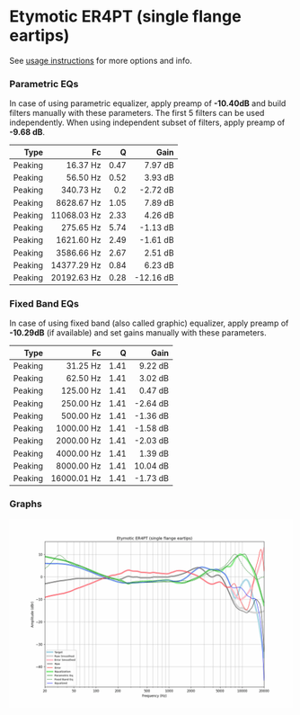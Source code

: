# Etymotic ER4PT (single flange eartips)
See [usage instructions](https://github.com/jaakkopasanen/AutoEq#usage) for more options and info.

### Parametric EQs
In case of using parametric equalizer, apply preamp of **-10.40dB** and build filters manually
with these parameters. The first 5 filters can be used independently.
When using independent subset of filters, apply preamp of **-9.68 dB**.

| Type    | Fc          |    Q | Gain      |
|--------:|------------:|-----:|----------:|
| Peaking | 16.37 Hz    | 0.47 | 7.97 dB   |
| Peaking | 56.50 Hz    | 0.52 | 3.93 dB   |
| Peaking | 340.73 Hz   | 0.2  | -2.72 dB  |
| Peaking | 8628.67 Hz  | 1.05 | 7.89 dB   |
| Peaking | 11068.03 Hz | 2.33 | 4.26 dB   |
| Peaking | 275.65 Hz   | 5.74 | -1.13 dB  |
| Peaking | 1621.60 Hz  | 2.49 | -1.61 dB  |
| Peaking | 3586.66 Hz  | 2.67 | 2.51 dB   |
| Peaking | 14377.29 Hz | 0.84 | 6.23 dB   |
| Peaking | 20192.63 Hz | 0.28 | -12.16 dB |

### Fixed Band EQs
In case of using fixed band (also called graphic) equalizer, apply preamp of **-10.29dB**
(if available) and set gains manually with these parameters.

| Type    | Fc          |    Q | Gain     |
|--------:|------------:|-----:|---------:|
| Peaking | 31.25 Hz    | 1.41 | 9.22 dB  |
| Peaking | 62.50 Hz    | 1.41 | 3.02 dB  |
| Peaking | 125.00 Hz   | 1.41 | 0.47 dB  |
| Peaking | 250.00 Hz   | 1.41 | -2.64 dB |
| Peaking | 500.00 Hz   | 1.41 | -1.36 dB |
| Peaking | 1000.00 Hz  | 1.41 | -1.58 dB |
| Peaking | 2000.00 Hz  | 1.41 | -2.03 dB |
| Peaking | 4000.00 Hz  | 1.41 | 1.39 dB  |
| Peaking | 8000.00 Hz  | 1.41 | 10.04 dB |
| Peaking | 16000.01 Hz | 1.41 | -1.73 dB |

### Graphs
![](./Etymotic%20ER4PT%20(single%20flange%20eartips).png)